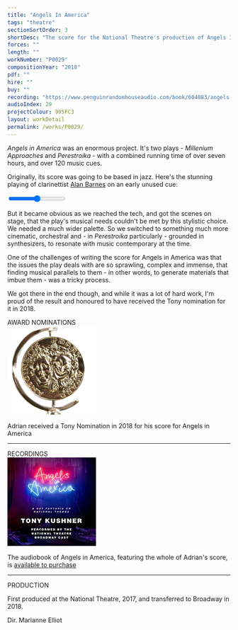 ```yaml
---
title: "Angels In America"
tags: "theatre"
sectionSortOrder: 3
shortDesc: "The score for the National Theatre's production of Angels In America"
forces: ""
length: ""
workNumber: "P0029"
compositionYear: "2018"
pdf: ""
hire: ""
buy: ""
recording: "https://www.penguinrandomhouseaudio.com/book/604083/angels-in-america/"
audioIndex: 29
projectColour: 995FC3
layout: workDetail
permalink: /works/P0029/
---
```

<div class="pdMainContent">
    <p>
       <i>Angels in America</i> was an enormous project. It's two plays - <i>Millenium Approaches</i> and <i>Perestroika</i> - with a combined running time of over seven hours, and over 120 music cues. </p>
    <p>
        Originally, its score was going to be based in jazz. Here's the stunning playing of clarinettist <a href="https://www.alanbarnesjazz.com/"> Alan Barnes</a> on an early unused cue:<br /></p>
     <div class="pdAudioPlayer">
        <div class="audioTrackRow">
            <div class="button">
                <div class="amplitude-play-pause" amplitude-main-play-pause="true" data-amplitude-song-index="29"></div>
            </div>
            <div class="audioProgress">
                <input type="range" class="amplitude-song-slider" data-amplitude-song-index="29"/>
            </div>
        </div>
    </div> 
    <p>But it became obvious as we reached the tech, and got the scenes on stage, that the play's musical needs couldn't be met by this stylistic choice. We needed a much wider palette. So we switched to something much more cinematic, orchestral and - in <i>Perestroika</i> particularly - grounded in synthesizers, to resonate with music contemporary at the time.
    </p>
    <p>
      One of the challenges of writing the score for Angels in America was that the issues the play deals with are so sprawling, complex and immense, that finding musical parallels to them - in other words, to generate materials that imbue them - was a tricky process.
    </p>
    <p>
      We got there in the end though, and while it was a lot of hard work, I'm proud of the result and honoured to have received the Tony nomination for it in 2018.
    </p>
</div>

<div class="pdSidebar">
    <div class="pdSidebarSection">
        <div class="pdSidebarSectionTitle" style="color: #{{ projectColour }}">AWARD NOMINATIONS</div>
        <div class="pdSidebarImage">
             <img src="/images/misc/TonyAward200x200.png" alt="Tony award">
        </div>
         <p>Adrian received a Tony Nomination in 2018 for his score for Angels in America</p>
    </div>
    <hr />
    <div class="pdSidebarSection">
        <div class="pdSidebarSectionTitle" style="color: #{{ projectColour }}">RECORDINGS</div>
        <div class="pdSidebarImage">
          <a href="https://www.penguinrandomhouseaudio.com/book/604083/angels-in-america/"><img src="/works/P0029/image/AiA audiobook.jpg" alt="Angels in America audiobook"></a>
        </div>
        <p>The audiobook of Angels in America, featuring the whole of Adrian's score, is <a href="https://www.penguinrandomhouseaudio.com/book/604083/angels-in-america/">available to purchase</a></p>
    </div>
    <hr />
    <div class="pdSidebarSection">
      <div class="pdSidebarSectionTitle" style="color: #{{ projectColour }}">PRODUCTION</div>
       <p>First produced at the National Theatre, 2017, and transferred to Broadway in 2018.</p>
      <p>Dir. Marianne Elliot</p> 
    </div>
</div>